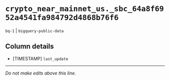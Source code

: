 # `crypto_near_mainnet_us._sbc_64a8f6952a4541fa984792d4868b76f6`
`bq-1` | `bigquery-public-data`

## Column details
* [TIMESTAMP] `last_update`

-------------------------------------------------------------------------------
*Do not make edits above this line.*
